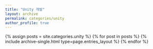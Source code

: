 ```yaml
---
title: "Unity 개발"
layout: archive
permalink: categories/unity
author_profile: true
---
```


{% assign posts = site.categories.unity %}
{% for post in posts %} {% include archive-single.html type=page.entries_layout %} {% endfor %}
